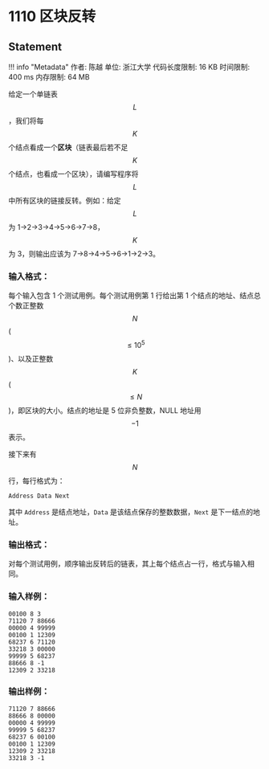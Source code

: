 
# 1110 区块反转

## Statement

!!! info "Metadata"
    作者: 陈越
    单位: 浙江大学
    代码长度限制: 16 KB
    时间限制: 400 ms
    内存限制: 64 MB

给定一个单链表 $$L$$，我们将每 $$K$$ 个结点看成一个**区块**（链表最后若不足 $$K$$ 个结点，也看成一个区块），请编写程序将 $$L$$ 中所有区块的链接反转。例如：给定 $$L$$ 为 1→2→3→4→5→6→7→8，$$K$$ 为 3，则输出应该为 7→8→4→5→6→1→2→3。

### 输入格式：

每个输入包含 1 个测试用例。每个测试用例第 1 行给出第 1 个结点的地址、结点总个数正整数 $$N$$ ($$\le 10^5$$)、以及正整数 $$K$$ ($$\le N$$)，即区块的大小。结点的地址是 5 位非负整数，NULL 地址用 $$-1$$ 表示。

接下来有 $$N$$ 行，每行格式为：
```
Address Data Next
```

其中 `Address` 是结点地址，`Data` 是该结点保存的整数数据，`Next` 是下一结点的地址。

### 输出格式：

对每个测试用例，顺序输出反转后的链表，其上每个结点占一行，格式与输入相同。

### 输入样例：
```plaintext
00100 8 3
71120 7 88666
00000 4 99999
00100 1 12309
68237 6 71120
33218 3 00000
99999 5 68237
88666 8 -1
12309 2 33218
```

### 输出样例：
```plaintext
71120 7 88666
88666 8 00000
00000 4 99999
99999 5 68237
68237 6 00100
00100 1 12309
12309 2 33218
33218 3 -1
```


